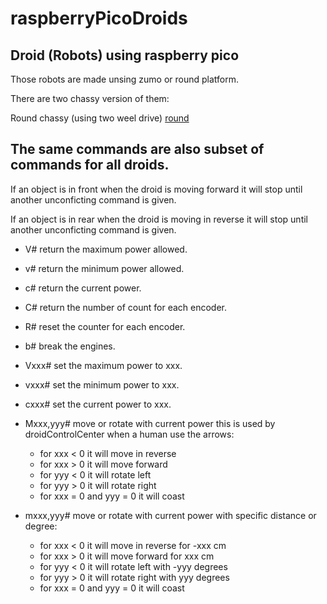 # raspberryPicoDroids

## Droid (Robots) using raspberry pico

Those robots are made unsing zumo or round platform.

There are two chassy version of them:

Round chassy (using two weel drive) [round](round/README.md)

## The same commands are also subset of commands for all droids.

 If an object is in front when the droid is moving forward it will stop until another unconficting command is given.
 
 If an object is in rear when the droid is moving in reverse it will stop until another unconficting command is given.

 - V# return the maximum power allowed.
 
 - v# return the minimum power allowed.
 
 - c# return the current power.
 
 - C# return the number of count for each encoder.
 
 - R# reset the counter for each encoder.
 
 - b# break the engines.
 
 - Vxxx# set the maximum power to xxx.
 
 - vxxx# set the minimum power to xxx.
 
 - cxxx# set the current power to xxx.
 
 - Mxxx,yyy# move or rotate with current power this is used by droidControlCenter when a human use the arrows:
	- for xxx < 0 it will move in reverse
	- for xxx > 0 it will move forward
	- for yyy < 0 it will rotate left
	- for yyy > 0 it will rotate right
	- for xxx = 0 and yyy = 0 it will coast
 
 - mxxx,yyy# move or rotate with current power with specific distance or degree:
	- for xxx < 0 it will move in reverse for -xxx cm
	- for xxx > 0 it will move forward for xxx cm
	- for yyy < 0 it will rotate left with -yyy degrees
	- for yyy > 0 it will rotate right with yyy degrees
	- for xxx = 0 and yyy = 0 it will coast


